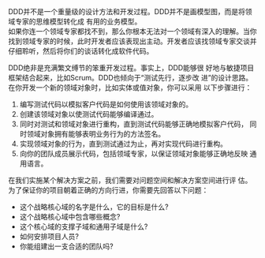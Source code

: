 
<!-- 
DDD 划分领域、子域、核心域、支撑域的目的 
https://mp.weixin.qq.com/s/oY_s7m_BQu_F2fxB1gbH3A

DDD为什么能火起来？和微服务有啥关系？ 
https://mp.weixin.qq.com/s/3eIxfCsTV64zoKjQRv2Zfg

-->

DDD并不是一个重量级的设计方法和开发过程。DDD并不是画模型图，而是将领域专家的思维模型转化成 有用的业务模型。  
如果你连一个领域专家都找不到，那么你根本无法对一个领域有深入的理解。当你找到领域专家的时候，此时开发者应该表现出主动。开发者应该找领域专家交谈并仔细聆听，然后将你们的谈话转化成软件代码。  


DDD绝非是充满繁文缚节的笨重开发过程。事实上，DDD能够很 好地与敏捷项目框架结合起来，比如Scrum。DDD也倾向于“测试先行，逐步改 进”的设计思路。在你开发一个新的领域对象时，比如实体或值对象，你可以采用 以下步骤进行：  
1. 编写测试代码以模拟客户代码是如何使用该领域对象的。  
2. 创建该领域对象以使测试代码能够编译通过。  
3. 同时对测试和领域对象进行重构，直到测试代码能够正确地模拟客户代码， 同时领域对象拥有能够表明业务行为的方法签名。  
4. 实现领域对象的行为，直到测试通过为止，再对实现代码进行重构。  
5. 向你的团队成员展示代码，包括领域专家，以保证领域对象能够正确地反映 通用语言。  


在我们实施某个解决方案之前，我们需要对问题空间和解决方案空间进行评 估。为了保证你的项目朝着正确的方向行进，你需要先回答以下问题：  
* 这个战略核心域的名字是什么，它的目标是什么?  
* 这个战略核心域中包含哪些概念?  
* 这个核心域的支撑子域和通用子域是什么?  
* 如何安排项目人员?  
* 你能组建出一支合适的团队吗?  
